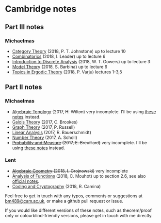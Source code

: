 # Cambridge notes

## Part III notes
### Michaelmas
- [Category Theory](iii/mich/category_theory.pdf) (2018, P. T. Johnstone) up to lecture 10
- [Combinatorics](iii/mich/combinatorics.pdf) (2018, I. Leader) up to lecture 6
- [Introduction to Discrete Analysis](iii/mich/introduction_to_discrete_analysis.pdf) (2018, W. T. Gowers) up to lecture 3
- [Model Theory](iii/mich/model_theory.pdf) (2018, S. Barbina) up to lecture 6
- [Topics in Ergodic Theory](iii/mich/topics_in_ergodic_theory.pdf) (2018, P. Varju) lectures 1-3,5

## Part II notes

### Michaelmas
- ~~[Algebraic Topology](ii/mich/algebraic_topology.pdf) (2017, H. Wilton)~~ very incomplete. I'll be using [these notes](https://www.dpmms.cam.ac.uk/~or257/teaching/notes/at.pdf) instead.
- [Galois Theory](ii/mich/galois_theory.pdf) (2017, C. Brookes)
- [Graph Theory](ii/mich/graph_theory.pdf) (2017, P. Russell)
- [Linear Analysis](ii/mich/linear_analysis.pdf) (2017, R. Bauerschmidt)
- [Number Theory](ii/mich/number_theory.pdf) (2017, A. Scholl)
- ~~[Probability and Measure](ii/mich/probability_and_measure.pdf) (2017, E. Breuillard)~~ very incomplete. I'll be using [these notes](http://www.statslab.cam.ac.uk/~james/Lectures/pm.pdf) instead.

### Lent
- ~~[Algebraic Geometry](ii/lent/algebraic_geometry.pdf) (2018, I. Grojnowski)~~ very incomplete
- [Analysis of Functions](ii/lent/analysis_of_functions.pdf) (2018, C. Mouhot) up to section 2.6, see also [official notes](https://cmouhot.wordpress.com/2017/01/26/analysis-of-functions-part-ii-d-course/).
- [Coding and Cryptography](ii/lent/coding_and_cryptography.pdf) (2018, R. Camina)

Feel free to get in touch with any typos, comments or suggestions at <bm489@cam.ac.uk>, or make a github pull request or issue.

If you would like different versions of these notes, such as theorem/proof only or colourblind-friendly versions, please get in touch with me directly.
